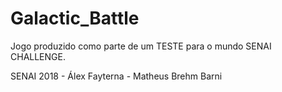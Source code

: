 # Galactic_Battle
Jogo produzido como parte de um TESTE para o mundo SENAI CHALLENGE. 



SENAI 2018 -
Álex Fayterna -
Matheus Brehm Barni
